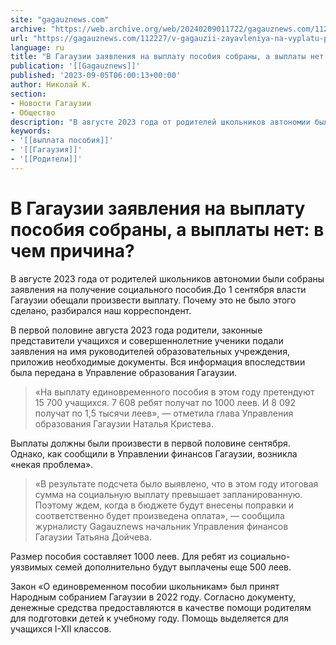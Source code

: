 ```yaml
---
site: "gagauznews.com"
archive: "https://web.archive.org/web/20240209011722/gagauznews.com/112227/v-gagauzii-zayavleniya-na-vyplatu-posobiya-sobrany-a-vyplaty-net-v-chem-prichina.html"
url: "https://gagauznews.com/112227/v-gagauzii-zayavleniya-na-vyplatu-posobiya-sobrany-a-vyplaty-net-v-chem-prichina.html"
language: ru
title: "В Гагаузии заявления на выплату пособия собраны, а выплаты нет: в чем причина?"
publication: '[[Gagauznews]]'
published: '2023-09-05T06:00:13+00:00'
author: Николай К.
section:
- Новости Гагаузии
- Общество
description: "В августе 2023 года от родителей школьников автономии были собраны заявления на получение социального пособия. До 1 сентября власти Гагаузии обещали произвести выплату. Почему это не было этого сделано, разбирался наш корреспондент. В первой половине августа 2023 года родители, законные представители учащихся и совершеннолетние ученики подали заявления на имя руководителей образовательных учреждения, приложив необходимые документы. Вся информация впоследствии была передана в Управление образования Гагаузии. «На выплату единовременного пособия в этом году претендуют 15 700 учащихся. 7 608 ребят получат по 1000 леев. И 8 092 получат по 1,5 тысячи леев», — отметила глава Управления образования Гагаузии Наталья Кристева. Выплаты должны […]"
keywords:
- '[[выплата пособия]]'
- '[[Гагаузия]]'
- '[[Родители]]'
---
```


# В Гагаузии заявления на выплату пособия собраны, а выплаты нет: в чем причина?

В августе 2023 года от родителей школьников автономии были собраны заявления на получение социального пособия.До 1 сентября власти Гагаузии обещали произвести выплату. Почему это не было этого сделано, разбирался наш корреспондент.

В первой половине августа 2023 года родители, законные представители учащихся и совершеннолетние ученики подали заявления на имя руководителей образовательных учреждения, приложив необходимые документы. Вся информация впоследствии была передана в Управление образования Гагаузии.

> «На выплату единовременного пособия в этом году претендуют 15 700 учащихся. 7 608 ребят получат по 1000 леев. И 8 092 получат по 1,5 тысячи леев», — отметила глава Управления образования Гагаузии Наталья Кристева.

Выплаты должны были произвести в первой половине сентября. Однако, как сообщили в Управлении финансов Гагаузии, возникла «некая проблема».

> «В результате подсчета было выявлено, что в этом году итоговая сумма на социальную выплату превышает запланированную. Поэтому ждем, когда в бюджете будут внесены поправки и соответственно будет произведена оплата», — сообщила журналисту Gagauznews начальник Управления финансов Гагаузии Татьяна Дойчева.

Размер пособия составляет 1000 леев. Для ребят из социально-уязвимых семей дополнительно будут выплачены еще 500 леев.

Закон «О единовременном пособии школьникам» был принят Народным собранием Гагаузии в 2022 году. Согласно документу, денежные средства предоставляются в качестве помощи родителям для подготовки детей к учебному году. Помощь выделяется для учащихся I-XII классов.